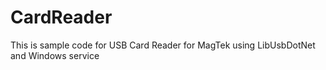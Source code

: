 CardReader
==========

This is sample code for USB Card Reader for MagTek using LibUsbDotNet and Windows service
